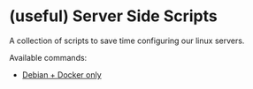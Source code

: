 (useful) Server Side Scripts
============================


A collection of scripts to save time configuring our linux servers.

Available commands:

- [Debian + Docker only](https://github.com/demartis/server-side-scripts/fresh-install/debian-docker/) 
